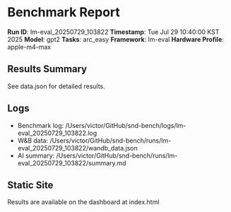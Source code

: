 # Benchmark Report

**Run ID**: lm-eval_20250729_103822
**Timestamp**: Tue Jul 29 10:40:00 KST 2025
**Model**: gpt2
**Tasks**: arc_easy
**Framework**: lm-eval
**Hardware Profile**: apple-m4-max

## Results Summary

See data.json for detailed results.

## Logs

- Benchmark log: /Users/victor/GitHub/snd-bench/logs/lm-eval_20250729_103822.log
- W&B data: /Users/victor/GitHub/snd-bench/runs/lm-eval_20250729_103822/wandb_data.json
- AI summary: /Users/victor/GitHub/snd-bench/runs/lm-eval_20250729_103822/summary.md

## Static Site

Results are available on the dashboard at index.html

